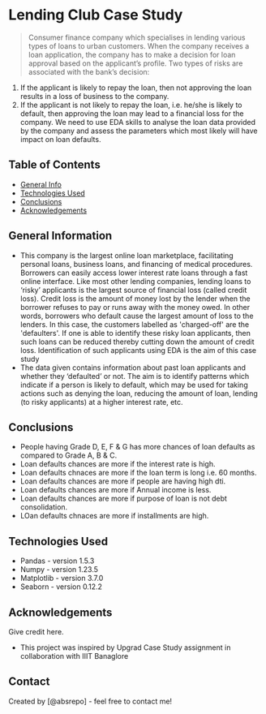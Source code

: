 # Lending Club Case Study
> Consumer finance company which specialises in lending various types of loans to urban customers. When the company receives a loan application, the company has to make a decision for loan approval based on the applicant’s profile. Two types of risks are associated with the bank’s decision:
1. If the applicant is likely to repay the loan, then not approving the loan results in a loss of business to the company.
2. If the applicant is not likely to repay the loan, i.e. he/she is likely to default, then approving the loan may lead to a financial loss for the company.
We need to use EDA skills to analyse the loan data provided by the company and assess the parameters which most likely will have impact on loan defaults.


## Table of Contents
* [General Info](#general-information)
* [Technologies Used](#technologies-used)
* [Conclusions](#conclusions)
* [Acknowledgements](#acknowledgements)

<!-- You can include any other section that is pertinent to your problem -->

## General Information
- This company is the largest online loan marketplace, facilitating personal loans, business loans, and financing of medical procedures. Borrowers can easily access lower interest rate loans through a fast online interface. Like most other lending companies, lending loans to ‘risky’ applicants is the largest source of financial loss (called credit loss). Credit loss is the amount of money lost by the lender when the borrower refuses to pay or runs away with the money owed. In other words, borrowers who default cause the largest amount of loss to the lenders. In this case, the customers labelled as 'charged-off' are the 'defaulters'. If one is able to identify these risky loan applicants, then such loans can be reduced thereby cutting down the amount of credit loss. Identification of such applicants using EDA is the aim of this case study
- The data given contains information about past loan applicants and whether they ‘defaulted’ or not. The aim is to identify patterns which indicate if a person is likely to default, which may be used for taking actions such as denying the loan, reducing the amount of loan, lending (to risky applicants) at a higher interest rate, etc.


<!-- You don't have to answer all the questions - just the ones relevant to your project. -->

## Conclusions
- People having Grade D, E, F & G has more chances of loan defaults as compared to Grade A, B & C.
- Loan defaults chances are more if the interest rate is high.
- Loan defaults chnaces are more if the loan term is long i.e. 60 months.
- Loan defaults chances are more if people are having high dti.
- Loan defaults chances are more if Annual income is less.
- Loan defaults chances are  more if purpose of loan is not debt consolidation.
- LOan defaults chnaces are more if installments are high.

<!-- You don't have to answer all the questions - just the ones relevant to your project. -->


## Technologies Used
- Pandas - version 1.5.3
- Numpy - version 1.23.5
- Matplotlib - version 3.7.0
- Seaborn - version 0.12.2

<!-- As the libraries versions keep on changing, it is recommended to mention the version of library used in this project -->

## Acknowledgements
Give credit here.
- This project was inspired by Upgrad Case Study assignment in collaboration with IIIT Banaglore


## Contact
Created by [@absrepo] - feel free to contact me!


<!-- Optional -->
<!-- ## License -->
<!-- This project is open source and available under the [... License](). -->

<!-- You don't have to include all sections - just the one's relevant to your project -->